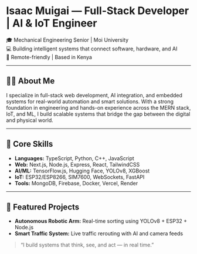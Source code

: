 # Isaac Muigai — Full-Stack Developer | AI & IoT Engineer

🎓 Mechanical Engineering Senior | Moi University  
💻 Building intelligent systems that connect software, hardware, and AI  
📍 Remote-friendly | Based in Kenya

---

## 👨‍💻 About Me

I specialize in full-stack web development, AI integration, and embedded systems for real-world automation and smart solutions. With a strong foundation in engineering and hands-on experience across the MERN stack, IoT, and ML, I build scalable systems that bridge the gap between the digital and physical world.

---

## 🔧 Core Skills

- **Languages:** TypeScript, Python, C++, JavaScript  
- **Web:** Next.js, Node.js, Express, React, TailwindCSS  
- **AI/ML:** TensorFlow.js, Hugging Face, YOLOv8, XGBoost  
- **IoT:** ESP32/ESP8266, SIM7600, WebSockets, FastAPI  
- **Tools:** MongoDB, Firebase, Docker, Vercel, Render

---

## 🚀 Featured Projects

- **Autonomous Robotic Arm:** Real-time sorting using YOLOv8 + ESP32 + Node.js  
- **Smart Traffic System:** Live traffic rerouting with AI and camera feeds  

> “I build systems that think, see, and act — in real time.”
